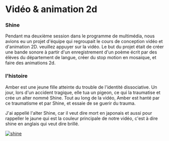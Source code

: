 # Vidéo & animation 2d

### Shine

Pendant ma deuxième session dans le programme de multimédia, nous avions eu un projet d'équipe qui regroupait le cours de conception vidéo et d'animation 2D.
veuillez appuyer sur la vidéo. Le but du projet était de créer une bande sonore à partir d'un enregistrement d'un poème écrit par des élèves du département de langue, créer du stop motion en mosaique, et faire des animations 2d.

### l'histoire

Amber est une jeune fille atteinte du trouble de l'identité dissociative. Un jour, lors d'un accident tragique, elle tua un pigeon, ce qui la traumatise et crée un alter nommé Shine. Tout au long de la vidéo, Amber est hanté par ce traumatisme et par Shine, et essaie de se guerir du trauma.

J'ai appellé l'alter Shine, car il veut dire mort en japonais et aussi pour rappeller le jaune qui est la couleur principale de notre vidéo, c'est à dire shine en anglais qui veut dire brillé.


[![shine](https://img.youtube.com/vi/ZiaBf6QBnk0/0.jpg)](https://www.youtube.com/watch?v=ZiaBf6QBnk)
